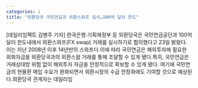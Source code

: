 ```yaml
---
categories: i
title: "외환당국 국민연금과 외환스와프 실시…100억 달러 한도"
---
```

[데일리임팩트 김병주 기자] 한국은행·기획재정부 등 외환당국은 국민연금공단과 100억달러 한도내에서 외환스와프(FX swap) 거래를 실시하기로 합의했다고 23일 밝혔다. 이는 지난 2008년 이후 14년만의 스와프다.이에 따라 국민연금은 해외투자에 필요한 외화자금을 외환당국과의 외환스왑 거래를 통해 조달할 수 있게 됐다.특히, 국민연금은 거래상대방 위험 없이 해외투자 자금을 안정적으로 확보할 수 있게 됐다. 여기에 국민연금의 현물환 매입 수요가 완화되면서 외환시장의 수급 안정화에도 기여할 것으로 예상된다.외환당국 관계자는 데일리임
